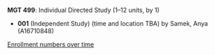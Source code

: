 **MGT 499**: Individual Directed Study (1–12 units, by 1)

- **001** (Independent Study) (time and location TBA) by Samek, Anya (A16710848)

[Enrollment numbers over time](./MGT499.tsv)
